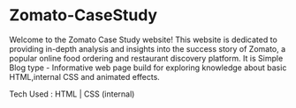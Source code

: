 # Zomato-CaseStudy
Welcome to the Zomato Case Study website!
This website is dedicated to providing in-depth analysis and insights into the success story of Zomato, a popular online food ordering and restaurant discovery platform.
It is Simple Blog type - Informative web page build for exploring knowledge about basic HTML,internal CSS and animated effects.

Tech Used : HTML | CSS (internal)
